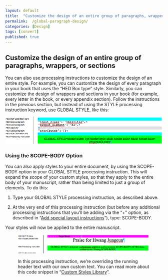 ```yaml
---
layout: default
title:  "Customize the design of an entire group of paragraphs, wrappers, or sections"
permalink:  /global-paragraph-design/
categories: [Design]
tags: [convert]
published: true
---
```


<section data-type="chapter" class="hsecchapter" data-hederis-type="hsecchapter" id="global-paragraph-design" data-pi-attrs="id: global-paragraph-design; data-tags: convert;" role="doc-chapter" data-tags="convert" data-author-name=" " data-book-title=" " title="Customize the design of an entire group of paragraphs, wrappers, or sections"><h1 data-hederis-type="hblkchaptitle" class="hblkchaptitle" id="p7kLRgE8v">Customize the design of an entire group of paragraphs, wrappers, or sections</h1>
    <p class="hblkp" data-hederis-type="hblkp" id="pb7FXNr8B">You can also use processing instructions to customize the design of an entire style. For example, you can customize the design of every paragraph in your book that uses the &#8220;HED Box type&#8221; style. Similarly, you can customize the design of wrappers and sections in your book (for example, every letter in the book, or every appendix section). Follow the instructions in the previous section, but instead of using the STYLE processing instruction keyword, use GLOBAL STYLE, like this:</p>
    <img data-hederis-type="hblkimg" class="hblkimg" id="pnstwwBJO" src="/images/globalstyle.png"/>
    <section class="hwprsubsection" data-hederis-type="hwprsubsection" id="piDamrSaf" data-type="subsection" title="Using the SCOPE-BODY Option"><h1 data-hederis-type="hblktitle" class="hblktitle" id="pDgrIGa0Y">Using the SCOPE-BODY Option</h1>
    <p class="hblkp" data-hederis-type="hblkp" id="p14DlVZ7S">You can also apply styles to your entire document, by using the SCOPE-BODY option in your GLOBAL STYLE processing instruction. This will expand the scope of your custom styles, so that they apply to the entire body of your manuscript, rather than being limited to just a group of elements. To do this:</p>
    <ol class="hwprnum-list" data-hederis-type="hwprnum-list" id="pooTsIC4Z"><li class="hblkoli" data-hederis-type="hblkoli" id="liWL8v2BfC"><p class="hblkoli" data-hederis-type="hblkoli" id="pkIt6e5ff">Type your GLOBAL STYLE processing instruction, as described above.</p></li>
    <li class="hblkoli" data-hederis-type="hblkoli" id="liVikYRozd"><p class="hblkoli" data-hederis-type="hblkoli" id="pcW8EAN86">At the very end of this processing instruction (but before any additional processing instructions that you&#8217;ll be adding via the &#8220;+&#8221; option, as described in &#8220;<a href="{% post_url 2019-07-09-32-Addspeciallayoutinstructions %}"><span class="Hyperlink">Add special layout instructions</span></a>&#8221;), type: SCOPE-BODY.</p></li>
    </ol>
    <p class="hblkp" data-hederis-type="hblkp" id="paI2d0ama">Your styles will now be applied to the entire manuscript.</p>
    <figure class="hwprfig" data-hederis-type="hwprfig" id="pU5RtK0uE"><img data-hederis-type="hblkimg" class="hblkimg" id="pyJmdmrYt" src="/images/globalscopebody.png"/>
    <p class="hblkcaption" data-hederis-type="hblkcaption" id="pHoPd5eZo">In this processing instruction, we&#8217;re overriding the running header text with our own custom text. You can read more about this code snippet in &#8220;<a href="{% post_url 2019-07-09-48-CustomCodeLibrary %}"><span class="Hyperlink">Custom Styles Library</span></a>&#8221;.</p>
    </figure>
    </section>
    </section>
    